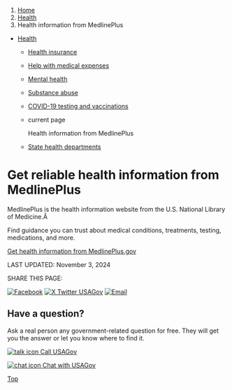 1. [Home](/)
2. [Health](/health)
3. Health information from MedlinePlus

* [Health](/health)
  + [Health insurance](/health-insurance)
  + [Help with medical expenses](/help-with-medical-bills)
  + [Mental health](/mental-health)
  + [Substance abuse](/substance-abuse)
  + [COVID-19 testing and vaccinations](/covid-tests-vaccinations)
  + current page

    Health information from MedlinePlus
  + [State health departments](/state-health)

Get reliable health information from MedlinePlus
================================================

MedlinePlus is the health information website from the U.S. National Library of Medicine.Â

Find guidance you can trust about medical conditions, treatments, testing, medications, and more.

[Get health information from MedlinePlus.gov](https://medlineplus.gov/)

LAST UPDATED:
November 3, 2024

SHARE THIS PAGE:

[![Facebook](/themes/custom/usagov/images/social-media-icons/Facebook_Icon.svg)](https://www.facebook.com/sharer/sharer.php?u=https://www.usa.gov/health-information&v=3)
[![X Twitter USAGov](/themes/custom/usagov/images/social-media-icons/X_Twitter_Icon.svg?version=2)](https://twitter.com/intent/tweet?source=webclient&text=https://www.usa.gov/health-information)
[![Email](/themes/custom/usagov/images/social-media-icons/Email_Icon.svg?version=2)](mailto:?subject=https://www.usa.gov/health-information)

Have a question?
----------------

Ask a real person any government-related question for free. They will get you the answer or let you know where to find it.

[![talk icon](/themes/custom/usagov/images/ICONS_talk.png)
Call USAGov](/phone)

[![chat icon](/themes/custom/usagov/images/ICONS_chat.png)
Chat with USAGov](/chat)

[Top](#main-content)